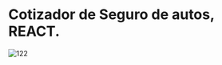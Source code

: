 # Cotizador de Seguro de autos, REACT.


![122](https://user-images.githubusercontent.com/105619330/199022377-22cb4d4d-4632-4286-8ca0-a718e3134ca7.png)
